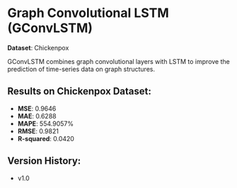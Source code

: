 # Graph Convolutional LSTM (GConvLSTM)

**Dataset**: Chickenpox

GConvLSTM combines graph convolutional layers with LSTM to improve the prediction of time-series data on graph structures.

## Results on Chickenpox Dataset:

- **MSE**: 0.9646
- **MAE**: 0.6288
- **MAPE**: 554.9057%
- **RMSE**: 0.9821
- **R-squared**: 0.0420

## Version History:

- v1.0
